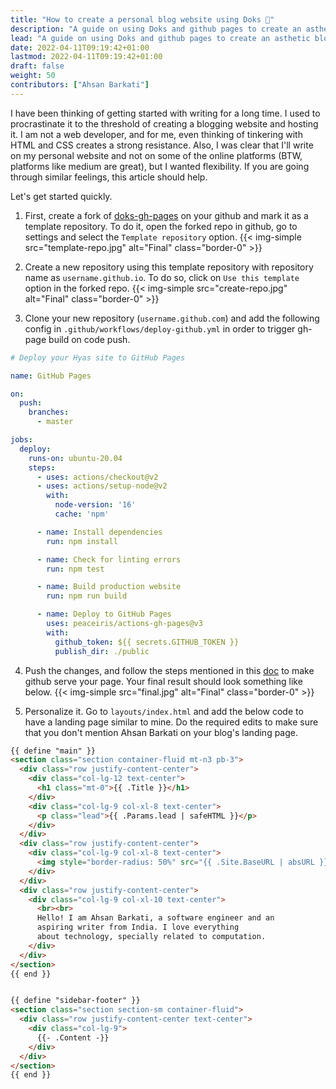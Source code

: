 ```yaml
---
title: "How to create a personal blog website using Doks 👋"
description: "A guide on using Doks and github pages to create an asthetic blogging website."
lead: "A guide on using Doks and github pages to create an asthetic blogging website."
date: 2022-04-11T09:19:42+01:00
lastmod: 2022-04-11T09:19:42+01:00
draft: false
weight: 50
contributors: ["Ahsan Barkati"]
---
```


I have been thinking of getting started with writing for a long time. I used to
procrastinate it to the threshold of creating a blogging website and hosting it.
I am not a web developer, and for me, even thinking of tinkering with HTML and CSS
creates a strong resistance. Also, I was clear that I'll write on my personal website and not on some of the online platforms (BTW, platforms like medium are great), but I wanted flexibility. If you are going through similar feelings, this article should help.

Let's get started quickly.

1. First, create a fork of [doks-gh-pages](https://github.com/h-enk/doks-gh-pages) on your github and mark it as a template repository. To do it, open the forked repo in github, go to settings and select the `Template repository` option.
{{< img-simple src="template-repo.jpg" alt="Final" class="border-0" >}}

2. Create a new repository using this template repository with repository name as `username.github.io`. To do so, click on `Use this template` option in the forked repo.
{{< img-simple src="create-repo.jpg" alt="Final" class="border-0" >}}

3. Clone your new repository (`username.github.com`) and add the following config in `.github/workflows/deploy-github.yml` in order to trigger gh-page build on code push.
```yaml
# Deploy your Hyas site to GitHub Pages

name: GitHub Pages

on:
  push:
    branches:
      - master

jobs:
  deploy:
    runs-on: ubuntu-20.04
    steps:
      - uses: actions/checkout@v2
      - uses: actions/setup-node@v2
        with:
          node-version: '16'
          cache: 'npm'

      - name: Install dependencies
        run: npm install

      - name: Check for linting errors
        run: npm test

      - name: Build production website
        run: npm run build

      - name: Deploy to GitHub Pages
        uses: peaceiris/actions-gh-pages@v3
        with:
          github_token: ${{ secrets.GITHUB_TOKEN }}
          publish_dir: ./public
```

4. Push the changes, and follow the steps mentioned in this [doc](https://getdoks.org/docs/recipes/deployment/) to make github serve your page. Your final result should look something like below.
{{< img-simple src="final.jpg" alt="Final" class="border-0" >}}

5. Personalize it. Go to `layouts/index.html` and add the below code to have a landing page similar to mine. Do the required edits to make sure that you don't mention Ahsan Barkati on your blog's landing page.

```html
{{ define "main" }}
<section class="section container-fluid mt-n3 pb-3">
  <div class="row justify-content-center">
    <div class="col-lg-12 text-center">
      <h1 class="mt-0">{{ .Title }}</h1>
    </div>
    <div class="col-lg-9 col-xl-8 text-center">
      <p class="lead">{{ .Params.lead | safeHTML }}</p>
    </div>
  </div>
  <div class="row justify-content-center">
    <div class="col-lg-9 col-xl-8 text-center">
      <img style="border-radius: 50%" src="{{ .Site.BaseURL | absURL }}/ahsan.jpg" alt="Ahsan" height="200">
    </div>
  </div>
  <div class="row justify-content-center">
    <div class="col-lg-9 col-xl-10 text-center">
      <br><br>
      Hello! I am Ahsan Barkati, a software engineer and an 
      aspiring writer from India. I love everything
      about technology, specially related to computation.
    </div>
  </div>
</section>
{{ end }}


{{ define "sidebar-footer" }}
<section class="section section-sm container-fluid">
  <div class="row justify-content-center text-center">
    <div class="col-lg-9">
      {{- .Content -}}
    </div>
  </div>
</section>
{{ end }}
```